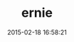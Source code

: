 ---
layout: post
title:  "ernie"
repo:   "mojombo/ernie"
date:   2015-02-18 16:58:21
gemurl: http://github.com/mojombo/ernie
---